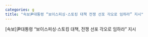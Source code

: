 ```yaml
---
categories: g
title: "속보尹대통령 “보이스피싱·스토킹 대책 전쟁 선포 각오로 임하라” 지시"
---
```

[속보]尹대통령 &ldquo;보이스피싱&middot;스토킹 대책, 전쟁 선포 각오로 임하라&rdquo; 지시